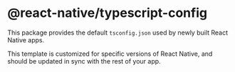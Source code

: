 # @react-native/typescript-config

This package provides the default `tsconfig.json` used by newly built React Native apps.

This template is customized for specific versions of React Native, and should be updated in sync with the rest of your app.
